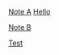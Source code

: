 [Note A](Folder%20A\Note%20A.md) [Hello](TEST%20A\Note%20A.md)

[Note B](Folder%20A\Folder%20B\Note%20B.md)

[Test](https://github.com/JacksonBowe/obsidian-zola/blob/main/utils.py)
